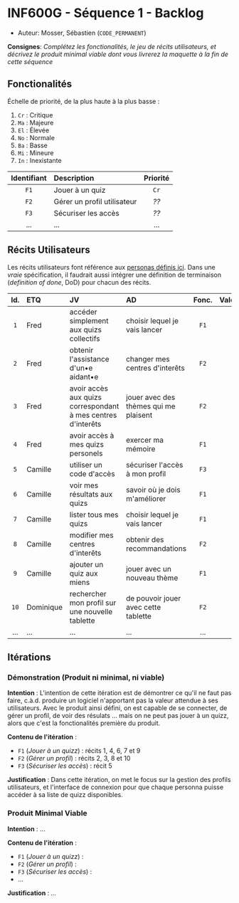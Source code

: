 # INF600G - Séquence 1 - Backlog

  * Auteur: Mosser, Sébastien (`CODE_PERMANENT`)

**Consignes**: _Complétez les fonctionalités, le jeu de récits utilisateurs, et décrivez le produit minimal viable dont vous livrerez la maquette à la fin de cette séquence_

## Fonctionalités

Échelle de priorité, de la plus haute à la plus basse :

  1. `Cr` : Critique
  2. `Ma` : Majeure
  3. `El` : Élevée
  4. `No` : Normale
  5. `Ba` : Basse
  6. `Mi` : Mineure
  7. `In` : Inexistante

| Identifiant | Description | Priorité |
| :---:       |  :--        | :--:     |
| `F1`  | Jouer à un quiz             | `Cr` |
| `F2`  | Gérer un profil utilisateur | _??_ |
| `F3`  | Sécuriser les accès         | _??_ |
| ...   | ...                         | ...  |


## Récits Utilisateurs

Les récits utilisateurs font référence aux [personas définis ici](./personas.md). Dans une _vraie_ spécification, il faudrait aussi intégrer une définition de terminaison (_definition of done_, DoD) pour chacun des récits.


| Id. | ETQ | JV | AD | Fonc. | Valeur |
| :---:       |  :--        | :--     | :--     | :--:          | :--: |
| `1` | Fred  | accéder simplement aux quizs collectifs | choisir lequel je vais lancer  | `F1`  | |
| `2` | Fred  | obtenir l'assistance d'un•e aidant•e  |  changer mes centres d'interêts  | `F2`  | |
| `3` | Fred  | avoir accès aux quizs correspondant à mes centres d'interêts | jouer avec des thèmes qui me plaisent  | `F2`  | |
| `4` | Fred  | avoir accès à mes quizs personels  | exercer ma mémoire  | `F1` | |
| `5` | Camille | utiliser un code d'accès | sécuriser l'accès à mon profil | `F3` | |
| `6` | Camille | voir mes résultats aux quizs | savoir où je dois m'améliorer | `F1` | |
| `7` | Camille | lister tous mes quizs | choisir lequel je vais lancer | `F1` |  |
| `8` | Camille | modifier mes centres d'interêts | obtenir des recommandations | `F2` | |
| `9` | Camille | ajouter un quiz aux miens | jouer avec un nouveau thème | `F1` | |
| `10` | Dominique | rechercher mon profil sur une nouvelle tablette | de pouvoir jouer avec cette tablette | `F2` | |
| ...| ... | ... | ... | ... | |


## Itérations

### Démonstration (Produit ni minimal, ni viable)

**Intention** : L'intention de cette itération est de démontrer ce qu'il ne faut pas faire, c.à.d. produire un logiciel n'apportant pas la valeur attendue à ses utilisateurs. Avec le produit ainsi défini, on est capable de se connecter, de gérer un profil, de voir des résulats ... mais on ne peut pas jouer à un quizz, alors que c'est la fonctionalités première du produit.

**Contenu de l'itération** :

  - `F1` (_Jouer à un quizz_) : récits 1, 4, 6, 7 et 9
  - `F2` (_Gérer un profil_) : récits 2, 3, 8 et 10
  - `F3` (_Sécuriser les accès_) : récit 5

**Justification** : Dans cette itération, on met le focus sur la gestion des profils utilisateurs, et l'interface de connexion pour que chaque personna puisse accéder à sa liste de quizz disponibles.

### Produit Minimal Viable

**Intention** : ...

**Contenu de l'itération** :

  - `F1` (_Jouer à un quizz_) :
  - `F2` (_Gérer un profil_) :
  - `F3` (_Sécuriser les accès_) :
  - ...

**Justification** : _..._
